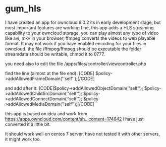 # gum_hls

I have created an app for owncloud 9.0.2 its in early development stage, but most important features are working fine,
this app adds a HLS streaming capability to your owncloud storage,
you can play almost any type of video like avi, mkv in your browser,
ffmpeg converts the videos to web playable format.
It may not work if you have enabled encoding for your files in owncloud.
the file /ffmpeg/ffmpeg should be executable
the folder streamdata should be writable, chmod it to 0777.

you need also to edit the file /apps/files/controller/viewcontroller.php

find the line (almost at the file end):
[CODE] $policy->addAllowedFrameDomain('\'self\'');[/CODE]

and add after it:
[CODE]$policy->addAllowedObjectDomain('\'self\'');
$policy->addAllowedChildSrcDomain('\'self\'');
$policy->addAllowedConnectDomain('\'self\'');
$policy->addAllowedMediaDomain('\'self\'');[/CODE]

this app is based on idea and work from https://apps.owncloud.com/content/sh...content=174642
i have just converted it a little bit.

It should work well on centos 7 server, have not tested it with other servers, it might work too.
